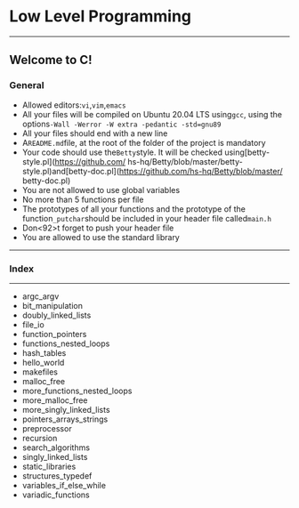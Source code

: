 # Low Level Programming
----

## Welcome to C!

### General

* Allowed editors:`vi`,`vim`,`emacs`
* All your files will be compiled on Ubuntu 20.04 LTS using`gcc`, using the options`-Wall -Werror -W
extra -pedantic -std=gnu89`
* All your files should end with a new line
* A`README.md`file, at the root of the folder of the project is mandatory
* Your code should use the`Betty`style. It will be checked using[betty-style.pl](https://github.com/
hs-hq/Betty/blob/master/betty-style.pl)and[betty-doc.pl](https://github.com/hs-hq/Betty/blob/master/
betty-doc.pl)
* You are not allowed to use global variables
* No more than 5 functions per file
* The prototypes of all your functions and the prototype of the function`_putchar`should be included
 in your header file called`main.h`
* Don<92>t forget to push your header file
* You are allowed to use the standard library

---
### Index
---
- argc_argv
- bit_manipulation
- doubly_linked_lists
- file_io
- function_pointers
- functions_nested_loops
- hash_tables
- hello_world
- makefiles
- malloc_free
- more_functions_nested_loops
- more_malloc_free
- more_singly_linked_lists
- pointers_arrays_strings
- preprocessor
- recursion
- search_algorithms
- singly_linked_lists
- static_libraries
- structures_typedef
- variables_if_else_while
- variadic_functions


